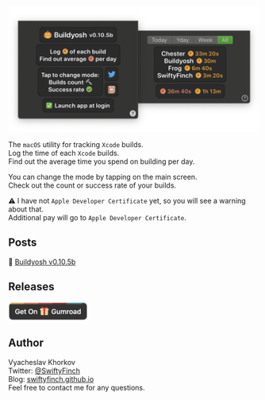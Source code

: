 <img src="https://github.com/swiftyfinch/Buildyosh/blob/main/Preview.png" width="630"/>

The `macOS` utility for tracking `Xcode` builds.\
Log the time of each `Xcode` builds.\
Find out the average time you spend on building per day.

You can change the mode by tapping on the main screen.\
Check out the count or success rate of your builds.

⚠️ I have not `Apple Developer Certificate` yet, so you will see a warning about that.\
Additional pay will go to `Apple Developer Certificate`.

## Posts

🎃 [Buildyosh v0.10.5b](https://gumroad.com/swiftyfinch/p/buildyosh-v-0-10-5b-shipped-bfeb8197-0373-4e31-bc60-66fdc54d2813)

## Releases

<a href="https://gum.co/HYzCu"><img src="https://github.com/swiftyfinch/Buildyosh/blob/main/Gumroad.png" width="160"/></a>

## Author

Vyacheslav Khorkov\
Twitter: [@SwiftyFinch](https://twitter.com/swiftyfinch)\
Blog: [swiftyfinch.github.io](https://swiftyfinch.github.io/en)\
Feel free to contact me for any questions.
